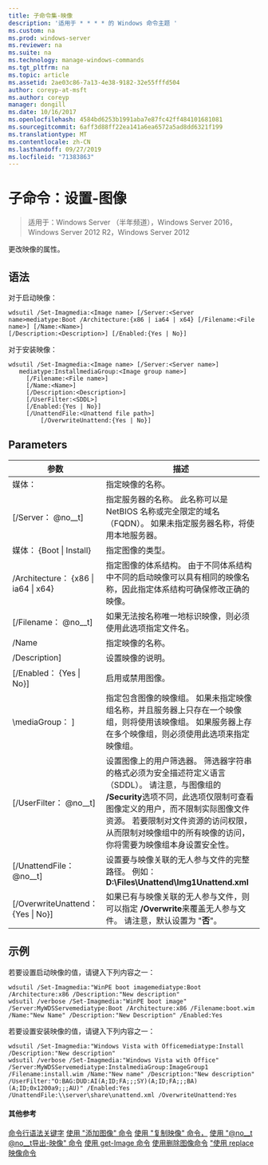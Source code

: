 ```yaml
---
title: 子命令集-映像
description: '适用于 * * * * 的 Windows 命令主题 '
ms.custom: na
ms.prod: windows-server
ms.reviewer: na
ms.suite: na
ms.technology: manage-windows-commands
ms.tgt_pltfrm: na
ms.topic: article
ms.assetid: 2ae03c86-7a13-4e38-9182-32e55fffd504
author: coreyp-at-msft
ms.author: coreyp
manager: dongill
ms.date: 10/16/2017
ms.openlocfilehash: 4584bd6253b1991aba7e87fc42ff484101681081
ms.sourcegitcommit: 6aff3d88ff22ea141a6ea6572a5ad8dd6321f199
ms.translationtype: MT
ms.contentlocale: zh-CN
ms.lasthandoff: 09/27/2019
ms.locfileid: "71383863"
---
```

# <a name="subcommand-set-image"></a>子命令：设置-图像

>适用于：Windows Server （半年频道），Windows Server 2016，Windows Server 2012 R2，Windows Server 2012

更改映像的属性。
## <a name="syntax"></a>语法
对于启动映像：
```
wdsutil /Set-Imagmedia:<Image name> [/Server:<Server name>mediatype:Boot /Architecture:{x86 | ia64 | x64} [/Filename:<File name>] [/Name:<Name>] 
[/Description:<Description>] [/Enabled:{Yes | No}]
```
对于安装映像：
```
wdsutil /Set-Imagmedia:<Image name> [/Server:<Server name>]
   mediatype:InstallmediaGroup:<Image group name>]
     [/Filename:<File name>]
     [/Name:<Name>]
     [/Description:<Description>]
     [/UserFilter:<SDDL>]
     [/Enabled:{Yes | No}]
     [/UnattendFile:<Unattend file path>]
         [/OverwriteUnattend:{Yes | No}]
```
## <a name="parameters"></a>Parameters
|参数|描述|
|-------|--------|
媒体： <Image name>|指定映像的名称。|
|[/Server： @no__t]|指定服务器的名称。 此名称可以是 NetBIOS 名称或完全限定的域名（FQDN）。 如果未指定服务器名称，将使用本地服务器。|
媒体： {Boot &#124; Install}|指定图像的类型。|
|/Architecture： {x86 &#124; ia64 &#124; x64}|指定图像的体系结构。 由于不同体系结构中不同的启动映像可以具有相同的映像名称，因此指定体系结构可确保修改正确的映像。|
|[/Filename： @no__t]|如果无法按名称唯一地标识映像，则必须使用此选项指定文件名。|
|/Name|指定映像的名称。|
|/Description<Description>]|设置映像的说明。|
|[/Enabled： {Yes &#124; No}]|启用或禁用图像。|
|\mediaGroup： <Image group name>]|指定包含图像的映像组。 如果未指定映像组名称，并且服务器上只存在一个映像组，则将使用该映像组。 如果服务器上存在多个映像组，则必须使用此选项来指定映像组。|
|[/UserFilter： @no__t]|设置图像上的用户筛选器。 筛选器字符串的格式必须为安全描述符定义语言（SDDL）。 请注意，与图像组的 **/Security**选项不同，此选项仅限制可查看图像定义的用户，而不限制实际图像文件资源。 若要限制对文件资源的访问权限，从而限制对映像组中的所有映像的访问，你将需要为映像组本身设置安全性。|
|[/UnattendFile： @no__t]|设置要与映像关联的无人参与文件的完整路径。 例如：**D:\Files\Unattend\Img1Unattend.xml**|
|[/OverwriteUnattend： {Yes &#124; No}]|如果已有与映像关联的无人参与文件，则可以指定 **/Overwrite**来覆盖无人参与文件。 请注意，默认设置为 "**否**"。|
## <a name="BKMK_examples"></a>示例
若要设置启动映像的值，请键入下列内容之一：
```
wdsutil /Set-Imagmedia:"WinPE boot imagemediatype:Boot /Architecture:x86 /Description:"New description"
wdsutil /verbose /Set-Imagmedia:"WinPE boot image" /Server:MyWDSServemediatype:Boot /Architecture:x86 /Filename:boot.wim 
/Name:"New Name" /Description:"New Description" /Enabled:Yes
```
若要设置安装映像的值，请键入下列内容之一：
```
wdsutil /Set-Imagmedia:"Windows Vista with Officemediatype:Install /Description:"New description" 
wdsutil /verbose /Set-Imagmedia:"Windows Vista with Office" /Server:MyWDSServemediatype:InstalmediaGroup:ImageGroup1 
/Filename:install.wim /Name:"New name" /Description:"New description" /UserFilter:"O:BAG:DUD:AI(A;ID;FA;;;SY)(A;ID;FA;;;BA)(A;ID;0x1200a9;;;AU)" /Enabled:Yes /UnattendFile:\\server\share\unattend.xml /OverwriteUnattend:Yes
```
#### <a name="additional-references"></a>其他参考
[命令行语法关键字](command-line-syntax-key.md)
[ 使用 "添加图像" 命令](using-the-add-image-command.md)
[  使用 "复制映像" 命令，](using-the-copy-image-command.md)
[使用 "@no__t @no__t导出-映像" 命令](using-the-export-image-command.md)
[使用 get-Image 命令](using-the-get-image-command.md)
[ 使用删除图像命令](using-the-remove-image-command.md)
[ "使用 replace 映像命令](using-the-replace-image-command.md)
